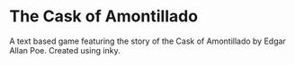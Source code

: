 # The Cask of Amontillado
A text based game featuring the story of the Cask of Amontillado by Edgar Allan Poe.
Created using inky.
